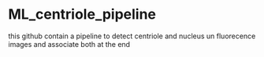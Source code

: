 # ML_centriole_pipeline
this github contain a pipeline to detect centriole and nucleus un fluorecence images and associate both at the end
